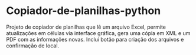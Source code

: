 # Copiador-de-planilhas-python
Projeto de copiador de planilhas que lê um arquivo Excel, permite atualizações em células via interface gráfica, gera uma cópia em XML e um PDF com as informações novas. Inclui botão para criação dos arquivos e confirmação de local.
